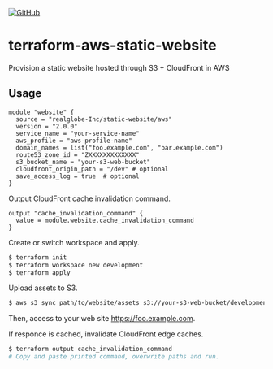 
[![GitHub][github-image]][github-link]

  [github-image]: https://img.shields.io/github/release/realglobe-Inc/terraform-aws-static-website.svg
  [github-link]: https://github.com/realglobe-Inc/terraform-aws-static-website/releases

# terraform-aws-static-website

Provision a static website hosted through S3 + CloudFront in AWS

## Usage

```hcl
module "website" {
  source = "realglobe-Inc/static-website/aws"
  version = "2.0.0"
  service_name = "your-service-name"
  aws_profile = "aws-profile-name"
  domain_names = list("foo.example.com", "bar.example.com")
  route53_zone_id = "ZXXXXXXXXXXXXX"
  s3_bucket_name = "your-s3-web-bucket"
  cloudfront_origin_path = "/dev" # optional
  save_access_log = true  # optional
}
```

Output CloudFront cache invalidation command.

```hcl
output "cache_invalidation_command" {
  value = module.website.cache_invalidation_command
}
```

Create or switch workspace and apply.

```bash
$ terraform init
$ terraform workspace new development
$ terraform apply
```

Upload assets to S3.

```bash
$ aws s3 sync path/to/website/assets s3://your-s3-web-bucket/development/ --profile aws-profile-name
```

Then, access to your web site https://foo.example.com.

If responce is cached, invalidate CloudFront edge caches.

```bash
$ terraform output cache_invalidation_command
# Copy and paste printed command, overwrite paths and run.
```
